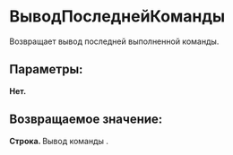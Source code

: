 ﻿
<h1>ВыводПоследнейКоманды</h1>
<p class="funcdesc">Возвращает вывод последней выполненной команды.
<br /></p><h2>Параметры:</h2><b>Нет. </b><br /></table><h2>Возвращаемое значение:</h2>
<b>Строка. </b>Вывод команды
.<br />
